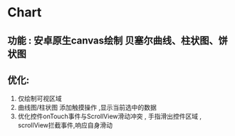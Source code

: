 # Chart
功能 : 安卓原生canvas绘制 贝塞尔曲线、柱状图、饼状图 
--
优化:
--
1. 仅绘制可视区域
2. 曲线图/柱状图 添加触摸操作 ,显示当前选中的数据
3. 优化控件onTouch事件与ScrollView滑动冲突 , 手指滑出控件区域 , scrollView拦截事件,响应自身滑动

